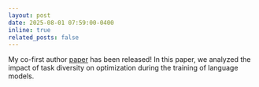 ```yaml
---
layout: post
date: 2025-08-01 07:59:00-0400
inline: true
related_posts: false
---
```


My co-first author [paper](https://arxiv.org/abs/2410.05448) has been released! In this paper, we analyzed the impact of task diversity on optimization during the training of language models.
